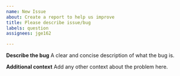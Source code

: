 ```yaml
---
name: New Issue
about: Create a report to help us improve
title: Please describe issue/bug
labels: question
assignees: jge162

---
```


**Describe the bug**
A clear and concise description of what the bug is.

**Additional context**
Add any other context about the problem here.
